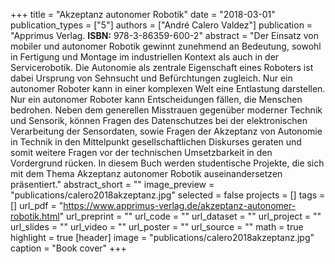 +++
title = "Akzeptanz autonomer Robotik"
date = "2018-03-01"
publication_types = ["5"]
authors = ["André Calero Valdez"]
publication = "Apprimus Verlag. **ISBN:** 978-3-86359-600-2"
abstract = "Der Einsatz von mobiler und autonomer Robotik gewinnt zunehmend an Bedeutung, sowohl in Fertigung und Montage im industriellen Kontext als auch in der Servicerobotik. Die Autonomie als zentrale Eigenschaft eines Roboters ist dabei Ursprung von Sehnsucht und Befürchtungen zugleich. Nur ein autonomer Roboter kann in einer komplexen Welt eine Entlastung darstellen. Nur ein autonomer Roboter kann Entscheidungen fällen, die Menschen bedrohen. Neben dem generellen Misstrauen gegenüber moderner Technik und Sensorik, können Fragen des Datenschutzes bei der elektronischen Verarbeitung der Sensordaten, sowie Fragen der Akzeptanz von Autonomie in Technik in den Mittelpunkt gesellschaftlichen Diskurses geraten und somit weitere Fragen vor der technischen Umsetzbarkeit in den Vordergrund rücken. In diesem Buch werden studentische Projekte, die sich mit dem Thema Akzeptanz autonomer Robotik auseinandersetzen präsentiert."
abstract_short = ""
image_preview = "publications/calero2018akzeptanz.jpg"
selected = false
projects = []
tags = []
url_pdf = "https://www.apprimus-verlag.de/akzeptanz-autonomer-robotik.html"
url_preprint = ""
url_code = ""
url_dataset = ""
url_project = ""
url_slides = ""
url_video = ""
url_poster = ""
url_source = ""
math = true
highlight = true
[header]
image = "publications/calero2018akzeptanz.jpg"
caption = "Book cover"
+++